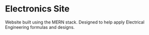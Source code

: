 # Electronics Site

Website built using the MERN stack. Designed to help apply Electrical Engineering formulas and designs.

